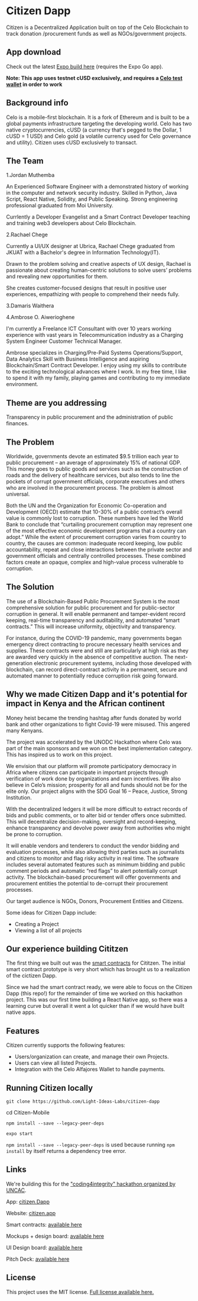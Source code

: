 # Citizen Dapp

Citizen is a Decentralized Application built on top of the Celo Blockchain to track donation /procurement funds as well as NGOs/government projects.

## App download

Check out the latest [Expo build here]() (requires the Expo Go app).

**Note: This app uses testnet cUSD exclusively, and requires a [Celo test wallet](https://celo.org/developers/wallet) in order to work**

## Background info

Celo is a mobile-first blockchain. It is a fork of Ethereum and is built to be a global payments infrastructure targeting the developing world. Celo has two native cryptocurrencies, cUSD (a currency that's pegged to the Dollar, 1 cUSD = 1 USD) and Celo gold (a volatile currency used for Celo governance and utility). Citizen uses cUSD exclusively to transact.

## The Team

1.Jordan Muthemba

An Experienced Software Engineer with a demonstrated history of working in the computer and network security industry. Skilled in Python, Java Script, React Native, Solidity, and Public Speaking. Strong engineering professional graduated from Moi University.

Currlently a Developer Evangelist and a Smart Contract Developer teaching and training web3 developers about Celo Blockchain.

2.Rachael Chege

Currently a UI/UX designer at Ubrica, Rachael Chege graduated from JKUAT with a Bachelor's degree in Information Technology(IT).

Drawn to the problem solving and creative aspects of UX design, Rachael is passionate about creating human-centric solutions to solve users’ problems and revealing new opportunities for them.

She creates customer-focused designs that result in positive user experiences, empathizing with people to comprehend their needs fully.

3.Damaris Waithera

4.Ambrose O. Aiwerioghene  

I'm currently a Freelance ICT Consultant with over 10 years working experience with vast years in Telecommunication industry as a Charging System Engineer Customer Technical Manager.

Ambrose specializes in Charging/Pre-Paid Systems Operations/Support, Data Analytics Skill with Business Intelligence and aspiring Blockchain/Smart Contract Developer. I enjoy using my skills to contribute to the exciting technological advances where I work. In my free time, I like to spend it with my family, playing games and contributing to my immediate environment.

## Theme are you addressing

Transparency in public procurement and the administration of public finances.

## The Problem

Worldwide, governments devote an estimated $9.5 trillion each year to public procurement – an average of approximately 15% of national GDP. This money goes to public goods and services such as the construction of roads and the delivery of healthcare services, but also tends to line the pockets of corrupt government officials, corporate executives and others who are involved in the procurement process. The problem is almost universal.

Both the UN and the Organization for Economic Co-operation and Development (OECD) estimate that 10-30% of a public contract’s overall value is commonly lost to corruption. These numbers have led the World Bank to conclude that “curtailing procurement corruption may represent one of the most effective economic development programs that a country can adopt.”
While the extent of procurement corruption varies from country to country, the causes are common: inadequate record keeping, low public accountability, repeat and close interactions between the private sector and government officials and centrally controlled processes. These combined factors create an opaque, complex and high-value process vulnerable to corruption.

## The Solution

The use of a Blockchain-Based Public Procurement System is the most comprehensive solution for public procurement and for public-sector corruption in general.
It will enable permanent and tamper-evident record keeping, real-time transparency and auditability, and automated “smart contracts.” This will increase uniformity, objectivity and transparency.

For instance, during the COVID-19 pandemic, many governments began emergency direct contracting to procure necessary health services and supplies. These contracts were and still are particularly at high risk as they are awarded very quickly in the absence of competitive auction. The next-generation electronic procurement systems, including those developed with blockchain, can record direct-contract activity in a permanent, secure and automated manner to potentially reduce corruption risk going forward.

## Why we made Citizen Dapp and it's potential for impact in Kenya and the African continent

Money heist became the trending hashtag after funds donated by world bank and other organizations to fight Covid-19 were misused. This angered many Kenyans.

The project was accelerated by the UNODC Hackathon where Celo was part of the main sponsors and we won on the best implementation category. This has inspired us to work on this project.

We envision that our platform will promote participatory democracy in Africa where citizens can participate in important projects through verification of work done by organizations and earn incentives. We also believe in Celo’s mission; prosperity for all and funds should not be for the elite only. Our project aligns with the SDG Goal 16 – Peace, Justice, Strong Institution.

With the decentralized ledgers it will be more difficult to extract records of bids and public comments, or to alter bid or tender offers once submitted. This will decentralize decision-making, oversight and record-keeping, enhance transparency and devolve power away from authorities who might be prone to corruption.

It will enable vendors and tenderers to conduct the vendor bidding and evaluation processes, while also allowing third parties such as journalists and citizens to monitor and flag risky activity in real time. The software includes several automated features such as minimum bidding and public comment periods and automatic “red flags” to alert potentially corrupt activity.
The blockchain-based procurement will offer governments and procurement entities the potential to de-corrupt their procurement processes.

Our target audience is NGOs, Donors, Procurement Entities and Citizens.

Some ideas for Citizen Dapp include:

- Creating a Project
- Viewing a list of all projects

## Our experience building Cititzen

The first thing we built out was the [smart contracts](https://github.com/Light-Ideas-Labs/citizen-mobile/tree/main/contracts) for Cititzen. The initial smart contract prototype is very short which has brought us to a realization of the cictizen Dapp.

Since we had the smart contract ready, we were able to focus on the Citizen Dapp (this repo!) for the remainder of time we worked on this hackathon project. This was our first time building a React Native app, so there was a learning curve but overall it went a lot quicker than if we would have built native apps.

## Features

Citizen currently supports the following features:

- Users/organization can create, and manage their own Projects.
- Users can view all listed Projects.
- Integration with the Celo Alfajores Wallet to handle payments.

## Running Citizen locally

`git clone https://github.com/Light-Ideas-Labs/citizen-dapp`

cd Citizen-Mobile

`npm install --save --legacy-peer-deps`

`expo start`

``npm install --save --legacy-peer-deps`` is used because running ``npm install`` by itself returns a dependency tree error.

## Links

We're building this for the ["coding4integrity" hackathon organized by UNCAC](https://coding4integrity.com/).

App: [citizen.Dapp](https://expo.dev/@jordan_type/citizen-dapp)

Website: [citizen.app](https://expo.dev/@jordan_type/citizen-dapp)

Smart contracts: [available here](https://github.com/Light-Ideas-Labs/citizen-mobile/tree/main/contracts)

Mockups + design board: [available here](https://www.figma.com/file/r881q63JKA88Khjtl2LZ5s/Citizen-Dapp)

UI Design board: [available here](https://www.figma.com/file/r881q63JKA88Khjtl2LZ5s/Citizen-Dapp)

Pitch Deck: [available here](https://docs.google.com/presentation/d/1ZPMl1AANEykOAx1XMqE6xv6xc2ZII8Jz/edit?usp=sharing&ouid=111426695071936516553&rtpof=true&sd=true)

## License

This project uses the MIT license. [Full license available here.](https://github.com//Citizen-Mobile/blob/master/LICENSE)
